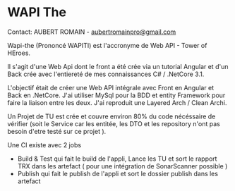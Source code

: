 # WAPI The 
Contact: AUBERT ROMAIN - aubertromainpro@gmail.com

Wapi-the (Prononcé WAPITI) est l'accronyme de Web API - Tower of HEroes. 

Il s'agit d'une Web Api dont le front a été crée via un tutorial Angular et d'un Back crée avec l'entiereté de mes connaissances C# / .NetCore 3.1.

L'objectif était de créer une Web API intégrale avec Front en Angular et Back en .NetCore. 
J'ai utiliser MySql pour la BDD et entity Framework pour faire la liaison entre les deux. 
J'ai reproduit une Layered Arch / Clean Archi. 

Un Projet de TU est crée et couvre environ 80% du code nécéssaire de vérifier (soit le Service car les entitée, les DTO et les repository n'ont pas besoin d'etre testé sur ce projet ). 

Une CI existe avec 2 jobs
- Build & Test qui fait le build de l'appli, Lance les TU et sort le rapport TRX dans les artefact ( pour une intégration de SonarScanner possible ) 
- Publish qui fait le publish de l'appli et sort le dossier publish dans les artefact

